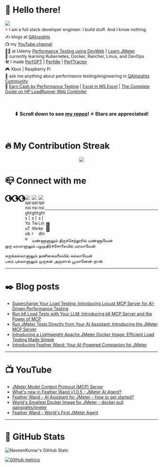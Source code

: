 # 👋 Hello there! 
![](https://komarev.com/ghpvc/?username=QAInsights&color=brightgreen)  
 ⚡ I am a full stack developer engineer. I build stuff. And I know nothing.  
 ✍️ blogs at [QAInsights](https://qainsights.com)  
 📺 my [YouTube channel](https://qain.si/youtube)  
 👨‍🏫 at Udemy [Performance Testing using DevWeb](https://qain.si/devweb) | [Learn JMeter](https://www.udemy.com/course/learn-apache-jmeter/?referralCode=A263186828774CB459B7)  
 🌱 currently learning Kubernetes, Docker, Rancher, Linux, and DevOps  
 🛠 I made [PerfGPT](https://perfgpt.qainsights.com) | [Perfdle](https://perfdle.com) | [PerfTractor](https://perftractor.xyz)  
 🎮 Xbox | Raspberry Pi  
 💬 ask me anything about performance testing/engineering in [QAInsights Community](https://community.qainsights.com/)  
 📘 [Earn Cash by Performance Testing](https://amzn.to/3g0rOPF) | [Excel in MS Excel](https://amzn.to/3atvJDL) | [The Complete Guide on HP LoadRunner Web Controller](https://amzn.to/3aviYZ4)

<br/>
<h3 align="center">⬇ Scroll down to see <a href="https://github.com/QAInsights?tab=repositories">my repos</a>! ⭐ Stars are appreciated!</h3>
<br/>

# 🔥 My Contribution Streak

<p align="center">
  <a href="https://github.com/QAInsights/github-readme-streak-stats">
    <img src="https://github-readme-streak-stats.herokuapp.com/?user=QAInsights#version3"/>
  </a>
</p>

# 📪 Connect with me

[<img align="left" alt="qainsights.com" width="22px" src="https://raw.githubusercontent.com/iconic/open-iconic/master/svg/globe.svg" />][website]
[<img align="left" alt="qainsights.com" width="22px" src="https://raw.githubusercontent.com/iconic/open-iconic/master/svg/globe.svg" />][opensourcewebsite]
[<img align="left" alt="qainsights.com" width="22px" src="https://raw.githubusercontent.com/iconic/open-iconic/master/svg/globe.svg" />][community]
[<img align="left" alt="qainsights | YouTube" width="22px" src="https://cdn.jsdelivr.net/npm/simple-icons@v3/icons/youtube.svg" />][youtube]
[<img align="left" alt="qainsights | Twitter" width="22px" src="https://cdn.jsdelivr.net/npm/simple-icons@v3/icons/twitter.svg" />][twitter]
[<img align="left" alt="qainsights | LinkedIn" width="22px" src="https://cdn.jsdelivr.net/npm/simple-icons@v3/icons/linkedin.svg" />][linkedin]

<br />
<br />

---
# 📜 
<p style="text-align: left">
மண்ணானாலும் திருச்செந்தூரில் மண்ணாவேன்  <br/>
ஒரு மரமானாலும் பழமுதிர்ச்சோலையில் மரமாவேன்  <br/>

கருங்கல்லானாலும் தணிகைமலையில் கல்லாவேன்  <br/>
பசும் புல்லானாலும் முருகன் அருளால் பூவானேன்-நான்  
</p>

---

# ✒️ Blog posts
<!-- BLOG-POST-LIST:START -->
- [Supercharge Your Load Testing: Introducing Locust MCP Server for AI-Driven Performance Testing](https://qainsights.com/supercharge-your-load-testing-introducing-locust-mcp-server-for-ai-driven-performance-testing/)
- [Run k6 Load Tests with Your LLM: Introducing k6 MCP Server and the Power of MCP](https://qainsights.com/run-k6-load-tests-with-your-llm-introducing-k6-mcp-server-and-the-power-of-mcp/)
- [Run JMeter Tests Directly from Your AI Assistant: Introducing the JMeter MCP Server](https://qainsights.com/run-jmeter-tests-directly-from-your-ai-assistant-introducing-the-jmeter-mcp-server/)
- [Introducing a Lightweight Apache JMeter Docker Image: Efficient Load Testing Made Simple](https://qainsights.com/introducing-a-lightweight-apache-jmeter-docker-image-efficient-load-testing-made-simple/)
- [Introducing Feather Wand: Your AI-Powered Companion for JMeter](https://qainsights.com/introducing-feather-wand-your-ai-powered-companion-for-jmeter/)
<!-- BLOG-POST-LIST:END -->

---

# 📺 YouTube
<!-- YOUTUBE:START -->
- [JMeter Model Context Protocol &lpar;MCP&rpar; Server](https://www.youtube.com/watch?v=zn0B1-Vod1E)
- [What&#39;s new in Feather Wand v1.0.5 - JMeter AI Agent?](https://www.youtube.com/watch?v=z9fg0awThB0)
- [Feather Wand - AI Assistant for JMeter - How to get started?](https://www.youtube.com/watch?v=yuS_DSFt6tU)
- [World&#39;s Smallest Docker Image for JMeter - docker pull qainsights/jmeter](https://www.youtube.com/watch?v=Ph5-fwr4KF0)
- [Feather Wand - World&#39;s First JMeter Agent](https://www.youtube.com/watch?v=a1U1NYzeQl8)
<!-- YOUTUBE:END -->

---
# 🌟 GitHub Stats

![NaveenKumar's GitHub Stats](https://github-readme-stats.vercel.app/api?username=qainsights&show_icons=true&theme=dracula)

[![GitHub metrics](https://metrics.lecoq.io/qainsights?pagespeed=1&languages=1&followup=1&isocalendar=1)](https://github.com/lowlighter/metrics)


[website]: https://qainsights.com
[twitter]: https://twitter.com/qainsights
[youtube]: https://youtube.com/qainsights
[linkedin]: https://linkedin.com/in/naveenkumarn
[community]: https://community.qainsights.com/
[opensourcewebsite]: https://qainsights.github.io/
